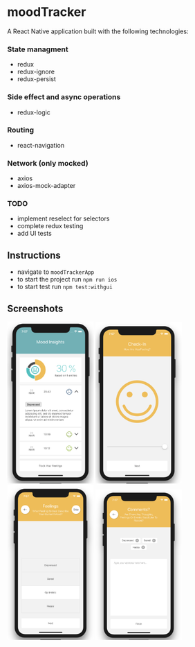 # moodTracker
A React Native application built with the following technologies:

### State managment
* redux
* redux-ignore
* redux-persist

### Side effect and async operations
* redux-logic

### Routing
* react-navigation

### Network (only mocked)
* axios
* axios-mock-adapter


### TODO

* implement reselect for selectors
* complete redux testing
* add UI tests


## Instructions

* navigate to `moodTrackerApp`
* to start the project run `npm run ios`
* to start test run `npm test:withgui`

## Screenshots
<img src="./docs/img/insights.png" alt="drawing" width="200"/>
<img src="./docs/img/mood.png" alt="drawing" width="200"/>
<img src="./docs/img/feelings.png" alt="drawing" width="200"/>
<img src="./docs/img/comments.png" alt="drawing" width="200"/>


